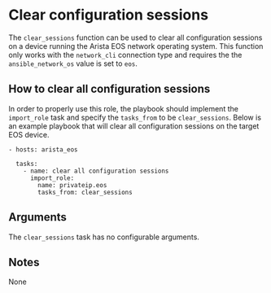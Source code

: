 # Clear configuration sessions
The `clear_sessions` function can be used to clear all configuration sessions
on a device running the Arista EOS network operating system.  This function
only works with the `network_cli` connection type and requires the the
`ansible_network_os` value is set to `eos`.  

## How to clear all configuration sessions
In order to properly use this role, the playbook should implement the
`import_role` task and specify the `tasks_from` to be `clear_sessions`.  Below
is an example playbook that will clear all configuration sessions on the target
EOS device.

```
- hosts: arista_eos
  
  tasks:
    - name: clear all configuration sessions
      import_role:
        name: privateip.eos
        tasks_from: clear_sessions
```

## Arguments
The ```clear_sessions``` task has no configurable arguments.

## Notes
None


